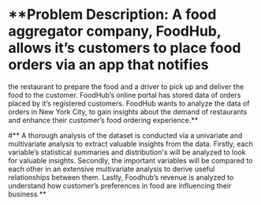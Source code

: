 # **Problem Description: A food aggregator company, FoodHub, allows it’s customers to place food orders via an app that notifies
the restaurant to prepare the food and a driver to pick up and deliver the food to the customer.
FoodHub’s online portal has stored data of orders placed by it’s registered customers.
FoodHub wants to analyze the data of orders in New York City, to gain insights about the demand of
restaurants and enhance their customer’s food ordering experience.**

#** A thorough analysis of the dataset is conducted via a univariate and multivariate analysis to
extract valuable insights from the data.
Firstly, each variable’s statistical summaries and distribution's will be analyzed to look for
valuable insights.
Secondly, the important variables will be compared to each other in an extensive multivariate analysis to derive useful relationships between them.
Lastly, Foodhub’s revenue is analyzed to understand how customer’s preferences in food
are influencing their business.**
